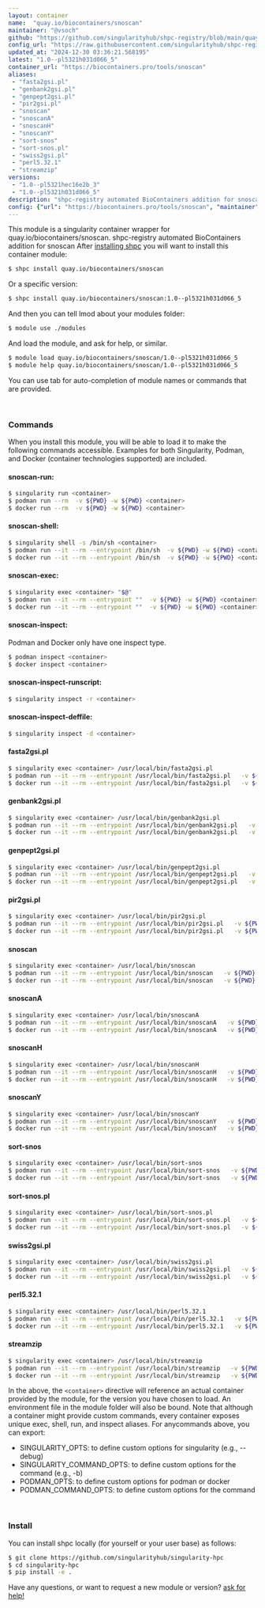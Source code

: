 ```yaml
---
layout: container
name:  "quay.io/biocontainers/snoscan"
maintainer: "@vsoch"
github: "https://github.com/singularityhub/shpc-registry/blob/main/quay.io/biocontainers/snoscan/container.yaml"
config_url: "https://raw.githubusercontent.com/singularityhub/shpc-registry/main/quay.io/biocontainers/snoscan/container.yaml"
updated_at: "2024-12-30 03:36:21.568195"
latest: "1.0--pl5321h031d066_5"
container_url: "https://biocontainers.pro/tools/snoscan"
aliases:
 - "fasta2gsi.pl"
 - "genbank2gsi.pl"
 - "genpept2gsi.pl"
 - "pir2gsi.pl"
 - "snoscan"
 - "snoscanA"
 - "snoscanH"
 - "snoscanY"
 - "sort-snos"
 - "sort-snos.pl"
 - "swiss2gsi.pl"
 - "perl5.32.1"
 - "streamzip"
versions:
 - "1.0--pl5321hec16e2b_3"
 - "1.0--pl5321h031d066_5"
description: "shpc-registry automated BioContainers addition for snoscan"
config: {"url": "https://biocontainers.pro/tools/snoscan", "maintainer": "@vsoch", "description": "shpc-registry automated BioContainers addition for snoscan", "latest": {"1.0--pl5321h031d066_5": "sha256:613e1441299d055d43c593b4dc8856957974ceff354ef2b232fddeb182b3ca66"}, "tags": {"1.0--pl5321hec16e2b_3": "sha256:0bf3cd93d6a0f33c2fae120c4f83a4618598cbf794abb972556a4ef2e0e68999", "1.0--pl5321h031d066_5": "sha256:613e1441299d055d43c593b4dc8856957974ceff354ef2b232fddeb182b3ca66"}, "docker": "quay.io/biocontainers/snoscan", "aliases": {"fasta2gsi.pl": "/usr/local/bin/fasta2gsi.pl", "genbank2gsi.pl": "/usr/local/bin/genbank2gsi.pl", "genpept2gsi.pl": "/usr/local/bin/genpept2gsi.pl", "pir2gsi.pl": "/usr/local/bin/pir2gsi.pl", "snoscan": "/usr/local/bin/snoscan", "snoscanA": "/usr/local/bin/snoscanA", "snoscanH": "/usr/local/bin/snoscanH", "snoscanY": "/usr/local/bin/snoscanY", "sort-snos": "/usr/local/bin/sort-snos", "sort-snos.pl": "/usr/local/bin/sort-snos.pl", "swiss2gsi.pl": "/usr/local/bin/swiss2gsi.pl", "perl5.32.1": "/usr/local/bin/perl5.32.1", "streamzip": "/usr/local/bin/streamzip"}}
---
```


This module is a singularity container wrapper for quay.io/biocontainers/snoscan.
shpc-registry automated BioContainers addition for snoscan
After [installing shpc](#install) you will want to install this container module:


```bash
$ shpc install quay.io/biocontainers/snoscan
```

Or a specific version:

```bash
$ shpc install quay.io/biocontainers/snoscan:1.0--pl5321h031d066_5
```

And then you can tell lmod about your modules folder:

```bash
$ module use ./modules
```

And load the module, and ask for help, or similar.

```bash
$ module load quay.io/biocontainers/snoscan/1.0--pl5321h031d066_5
$ module help quay.io/biocontainers/snoscan/1.0--pl5321h031d066_5
```

You can use tab for auto-completion of module names or commands that are provided.

<br>

### Commands

When you install this module, you will be able to load it to make the following commands accessible.
Examples for both Singularity, Podman, and Docker (container technologies supported) are included.

#### snoscan-run:

```bash
$ singularity run <container>
$ podman run --rm  -v ${PWD} -w ${PWD} <container>
$ docker run --rm  -v ${PWD} -w ${PWD} <container>
```

#### snoscan-shell:

```bash
$ singularity shell -s /bin/sh <container>
$ podman run --it --rm --entrypoint /bin/sh  -v ${PWD} -w ${PWD} <container>
$ docker run --it --rm --entrypoint /bin/sh  -v ${PWD} -w ${PWD} <container>
```

#### snoscan-exec:

```bash
$ singularity exec <container> "$@"
$ podman run --it --rm --entrypoint ""  -v ${PWD} -w ${PWD} <container> "$@"
$ docker run --it --rm --entrypoint ""  -v ${PWD} -w ${PWD} <container> "$@"
```

#### snoscan-inspect:

Podman and Docker only have one inspect type.

```bash
$ podman inspect <container>
$ docker inspect <container>
```

#### snoscan-inspect-runscript:

```bash
$ singularity inspect -r <container>
```

#### snoscan-inspect-deffile:

```bash
$ singularity inspect -d <container>
```


#### fasta2gsi.pl

```bash
$ singularity exec <container> /usr/local/bin/fasta2gsi.pl
$ podman run --it --rm --entrypoint /usr/local/bin/fasta2gsi.pl   -v ${PWD} -w ${PWD} <container> -c " $@"
$ docker run --it --rm --entrypoint /usr/local/bin/fasta2gsi.pl   -v ${PWD} -w ${PWD} <container> -c " $@"
```


#### genbank2gsi.pl

```bash
$ singularity exec <container> /usr/local/bin/genbank2gsi.pl
$ podman run --it --rm --entrypoint /usr/local/bin/genbank2gsi.pl   -v ${PWD} -w ${PWD} <container> -c " $@"
$ docker run --it --rm --entrypoint /usr/local/bin/genbank2gsi.pl   -v ${PWD} -w ${PWD} <container> -c " $@"
```


#### genpept2gsi.pl

```bash
$ singularity exec <container> /usr/local/bin/genpept2gsi.pl
$ podman run --it --rm --entrypoint /usr/local/bin/genpept2gsi.pl   -v ${PWD} -w ${PWD} <container> -c " $@"
$ docker run --it --rm --entrypoint /usr/local/bin/genpept2gsi.pl   -v ${PWD} -w ${PWD} <container> -c " $@"
```


#### pir2gsi.pl

```bash
$ singularity exec <container> /usr/local/bin/pir2gsi.pl
$ podman run --it --rm --entrypoint /usr/local/bin/pir2gsi.pl   -v ${PWD} -w ${PWD} <container> -c " $@"
$ docker run --it --rm --entrypoint /usr/local/bin/pir2gsi.pl   -v ${PWD} -w ${PWD} <container> -c " $@"
```


#### snoscan

```bash
$ singularity exec <container> /usr/local/bin/snoscan
$ podman run --it --rm --entrypoint /usr/local/bin/snoscan   -v ${PWD} -w ${PWD} <container> -c " $@"
$ docker run --it --rm --entrypoint /usr/local/bin/snoscan   -v ${PWD} -w ${PWD} <container> -c " $@"
```


#### snoscanA

```bash
$ singularity exec <container> /usr/local/bin/snoscanA
$ podman run --it --rm --entrypoint /usr/local/bin/snoscanA   -v ${PWD} -w ${PWD} <container> -c " $@"
$ docker run --it --rm --entrypoint /usr/local/bin/snoscanA   -v ${PWD} -w ${PWD} <container> -c " $@"
```


#### snoscanH

```bash
$ singularity exec <container> /usr/local/bin/snoscanH
$ podman run --it --rm --entrypoint /usr/local/bin/snoscanH   -v ${PWD} -w ${PWD} <container> -c " $@"
$ docker run --it --rm --entrypoint /usr/local/bin/snoscanH   -v ${PWD} -w ${PWD} <container> -c " $@"
```


#### snoscanY

```bash
$ singularity exec <container> /usr/local/bin/snoscanY
$ podman run --it --rm --entrypoint /usr/local/bin/snoscanY   -v ${PWD} -w ${PWD} <container> -c " $@"
$ docker run --it --rm --entrypoint /usr/local/bin/snoscanY   -v ${PWD} -w ${PWD} <container> -c " $@"
```


#### sort-snos

```bash
$ singularity exec <container> /usr/local/bin/sort-snos
$ podman run --it --rm --entrypoint /usr/local/bin/sort-snos   -v ${PWD} -w ${PWD} <container> -c " $@"
$ docker run --it --rm --entrypoint /usr/local/bin/sort-snos   -v ${PWD} -w ${PWD} <container> -c " $@"
```


#### sort-snos.pl

```bash
$ singularity exec <container> /usr/local/bin/sort-snos.pl
$ podman run --it --rm --entrypoint /usr/local/bin/sort-snos.pl   -v ${PWD} -w ${PWD} <container> -c " $@"
$ docker run --it --rm --entrypoint /usr/local/bin/sort-snos.pl   -v ${PWD} -w ${PWD} <container> -c " $@"
```


#### swiss2gsi.pl

```bash
$ singularity exec <container> /usr/local/bin/swiss2gsi.pl
$ podman run --it --rm --entrypoint /usr/local/bin/swiss2gsi.pl   -v ${PWD} -w ${PWD} <container> -c " $@"
$ docker run --it --rm --entrypoint /usr/local/bin/swiss2gsi.pl   -v ${PWD} -w ${PWD} <container> -c " $@"
```


#### perl5.32.1

```bash
$ singularity exec <container> /usr/local/bin/perl5.32.1
$ podman run --it --rm --entrypoint /usr/local/bin/perl5.32.1   -v ${PWD} -w ${PWD} <container> -c " $@"
$ docker run --it --rm --entrypoint /usr/local/bin/perl5.32.1   -v ${PWD} -w ${PWD} <container> -c " $@"
```


#### streamzip

```bash
$ singularity exec <container> /usr/local/bin/streamzip
$ podman run --it --rm --entrypoint /usr/local/bin/streamzip   -v ${PWD} -w ${PWD} <container> -c " $@"
$ docker run --it --rm --entrypoint /usr/local/bin/streamzip   -v ${PWD} -w ${PWD} <container> -c " $@"
```



In the above, the `<container>` directive will reference an actual container provided
by the module, for the version you have chosen to load. An environment file in the
module folder will also be bound. Note that although a container
might provide custom commands, every container exposes unique exec, shell, run, and
inspect aliases. For anycommands above, you can export:

 - SINGULARITY_OPTS: to define custom options for singularity (e.g., --debug)
 - SINGULARITY_COMMAND_OPTS: to define custom options for the command (e.g., -b)
 - PODMAN_OPTS: to define custom options for podman or docker
 - PODMAN_COMMAND_OPTS: to define custom options for the command

<br>

### Install

You can install shpc locally (for yourself or your user base) as follows:

```bash
$ git clone https://github.com/singularityhub/singularity-hpc
$ cd singularity-hpc
$ pip install -e .
```

Have any questions, or want to request a new module or version? [ask for help!](https://github.com/singularityhub/singularity-hpc/issues)